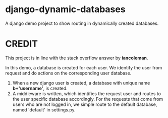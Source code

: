 # django-dynamic-databases
A django demo project to show routing in dynamically created databases. 

# CREDIT
This project is in line with the stack overflow answer by <b>iancoleman</b>. 

In this demo, a database is created for each user. We identify the user from request and do actions on the corresponding user database.

1. When a new django user is created, a database with unique name <b>b+'username'</b>, is created. 
2. A middleware is written, which identifies the request user and routes to the user specific database accordingly. For the requests that come from users who are not logged in, we simple route to the default database, named 'default' in settings.py.
